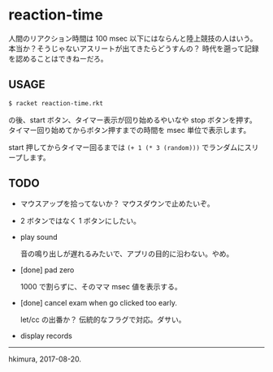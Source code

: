# reaction-time

人間のリアクション時間は 100 msec 以下にはならんと陸上競技の人はいう。
本当か？そうじゃないアスリートが出てきたらどうすんの？
時代を遡って記録を認めることはできねーだろ。

## USAGE

```sh
$ racket reaction-time.rkt
```

の後、start ボタン、タイマー表示が回り始めるやいなや stop ボタンを押す。
タイマー回り始めてからボタン押すまでの時間を msec 単位で表示します。

start 押してからタイマー回るまでは
`(+ 1 (* 3 (random)))`
でランダムにスリープします。


## TODO

* マウスアップを拾ってないか？ マウスダウンで止めたいぞ。

* 2 ボタンではなく 1 ボタンにしたい。

* play sound

  音の鳴り出しが遅れるみたいで、アプリの目的に沿わない。やめ。

* [done] pad zero

  1000 で割らずに、そのママ msec 値を表示する。

* [done] cancel exam when go clicked too early.

  let/cc の出番か？
  伝統的なフラグで対応。ダサい。

* display records

---
hkimura, 2017-08-20.

